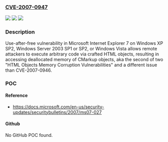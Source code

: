 ### [CVE-2007-0947](https://cve.mitre.org/cgi-bin/cvename.cgi?name=CVE-2007-0947)
![](https://img.shields.io/static/v1?label=Product&message=n%2Fa&color=blue)
![](https://img.shields.io/static/v1?label=Version&message=n%2Fa&color=blue)
![](https://img.shields.io/static/v1?label=Vulnerability&message=n%2Fa&color=brighgreen)

### Description

Use-after-free vulnerability in Microsoft Internet Explorer 7 on Windows XP SP2, Windows Server 2003 SP1 or SP2, or Windows Vista allows remote attackers to execute arbitrary code via crafted HTML objects, resulting in accessing deallocated memory of CMarkup objects, aka the second of two "HTML Objects Memory Corruption Vulnerabilities" and a different issue than CVE-2007-0946.

### POC

#### Reference
- https://docs.microsoft.com/en-us/security-updates/securitybulletins/2007/ms07-027

#### Github
No GitHub POC found.

